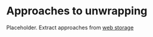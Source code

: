 # Approaches to unwrapping

Placeholder. Extract approaches from [web storage](/client/store_data/web_storage)